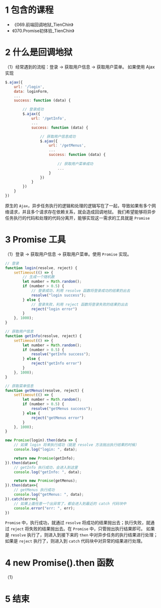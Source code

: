 # 1 包含的课程

* 《069.前端回调地狱_TienChin》
* 《070.Promise初体验_TienChin》


# 2 什么是回调地狱

（1）经常遇到的流程：登录 -> 获取用户信息 -> 获取用户菜单。
如果使用 Ajax 实现
```javaScript
$.ajax({
    url: '/login',
    data: loginForm,
    ...
    success: function (data) {

        // 登录成功
        $.ajax({
            url: '/getInfo',
            ...
            success: function (data) {

                // 获取用户信息成功
                $.ajax({
                    url: '/getMenus',
                    ...
                    success: function (data) {
                        
                        // 获取用户菜单成功
                        ...
                    }
                })
            }
        })
    }
})
```
原生的 `Ajax`，异步任务执行的逻辑和处理的逻辑写在了一起，导致如果有多个网络请求，并且多个请求存在依赖关系，就会造成回调地狱。
我们希望能够将异步任务执行的代码和处理的代码分离开，能够实现这一需求的工具就是 `Promise`


# 3 Promise 工具

（1）登录 -> 获取用户信息 -> 获取用户菜单。使用 `Promise` 实现。
```javaScript
// 登录
function login(resolve, reject) {
    setTimeout(() => {
        // 生成一个随机数
        let number = Math.random();
        if (number > 0.5) {
            // 登录成功，利用 resolve 函数将登录成功的结果扔出去
            resolve("login success");
        } else {
            // 登录失败，利用 reject 函数将登录失败的结果扔出去
            reject("login error")
        }
    }, 1000);
}

// 获取用户信息
function getInfo(resolve, reject) {
    setTimeout(() => {
        let number = Math.random();
        if (number > 0.5) {
            resolve("getInfo success");
        } else {
            reject("getInfo error")
        }
    }, 1000);
}

// 获取菜单信息
function getMenus(resolve, reject) {
    setTimeout(() => {
        let number = Math.random();
        if (number > 0.5) {
            resolve("getMenus success");
        } else {
            reject("getMenus error")
        }
    }, 1000);
}

new Promise(login).then(data => {
    // 如果 login 将来执行成功（就是 resolve 方法抛出执行结果的时候）
    console.log("login: ", data);

    return new Promise(getInfo);
}).then(data=>{
    // getInfo 执行成功，会进入到这里
    console.log("getInfo: ", data);

    return new Promise(getMenus);
}).then(data=>{
    // getMenus 执行成功
    console.log("getMenus: ", data);
}).catch(err=>{
    // 如果上面任意一个出异常了，都会进入到最近的 catch 代码块中
    console.error("err: ", err);
})
```
`Promise` 中，执行成功，就通过 `resolve` 将成功的结果抛出去；执行失败，就通过 `reject` 将失败的结果抛出去。在 `Promise` 中，只管抛出执行结果即可。
如果是 `resolve` 执行了，则进入到接下来的 `then` 中对异步任务的执行结果进行处理；如果是 `reject` 执行了，则进入到 `catch` 代码块中对异常的结果进行处理。


# 4 new Promise().then 函数

（1）



# 5 结束
